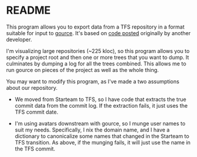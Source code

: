 README
===

This program allows you to export data from a TFS repository in a format
suitable for input to [gource][1].  It's based on [code posted][2] 
originally by another developer.


[1]: http://code.google.com/p/gource/
[2]: http://code.google.com/p/gource/issues/detail?id=16

I'm visualizing large repositories (~225 kloc), so this program allows
you to specify a project root and then one or more trees that you want
to dump.  It culminates by dumping a log for all the trees combined.
This allows me to run gource on pieces of the project as well as the whole
thing.

You may want to modify this program, as I've made a two assumptions about
our repository.

* We moved from Starteam to TFS, so I have code that extracts the true 
commit data from the commit log.  If the extraction fails, it just uses
the TFS commit date.

* I'm using avatars downstream with gource, so I munge user names to 
suit my needs.  Specifically, I nix the domain name, and I have a dictionary 
to canonicalize some names that changed in the Starteam to TFS transition.
As above, if the munging fails, it will just use the name in the TFS commit.

